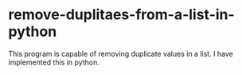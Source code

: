 # remove-duplitaes-from-a-list-in-python
This program is capable of removing duplicate values in a list. I have implemented this in python.

